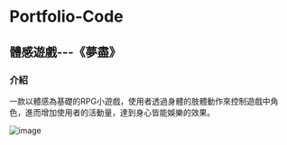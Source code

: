 # Portfolio-Code
## 體感遊戲---《夢盡》
### 介紹
一款以體感為基礎的RPG小遊戲，使用者透過身體的肢體動作來控制遊戲中角色，進而增加使用者的活動量，達到身心皆能娛樂的效果。

![image](https://user-images.githubusercontent.com/91938451/137759084-e2008022-2850-4954-a30d-79af01edd09d.png)
